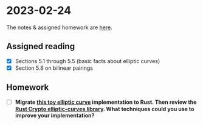 # 2023-02-24
The notes & assigned homework are [here](https://uncloak.org/courses/rust+cryptography+engineering/course-2023-02-24+Session+13+Notes).

## Assigned reading

* [x] Sections 5.1 through 5.5 (basic facts about elliptic curves)
* [x] Section 5.8 on bilinear pairings

## Homework

* [ ] **Migrate [this toy elliptic curve](https://github.com/cjeudy/EllipticCurves) implementation to Rust. Then review the [Rust Crypto elliptic-curves library](https://github.com/RustCrypto/elliptic-curves). What techniques could you use to improve your implementation?**